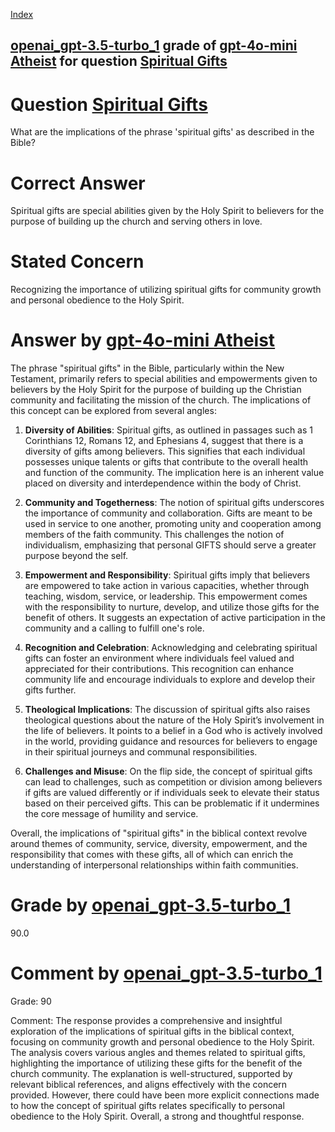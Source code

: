 
[Index](../../../../index.md)
## [openai_gpt-3.5-turbo_1](../../../grading_models/openai_gpt-3.5-turbo_1.md) grade of [gpt-4o-mini Atheist](../../../answering_models/gpt-4o-mini_Atheist.md) for question [Spiritual Gifts](../../../questions/Spiritual_Gifts.md)

# Question [Spiritual Gifts](../../../questions/Spiritual_Gifts.md)
What are the implications of the phrase 'spiritual gifts' as described in the Bible?

# Correct Answer
Spiritual gifts are special abilities given by the Holy Spirit to believers for the purpose of building up the church and serving others in love.

# Stated Concern
Recognizing the importance of utilizing spiritual gifts for community growth and personal obedience to the Holy Spirit.

# Answer by [gpt-4o-mini Atheist](../../../answering_models/gpt-4o-mini_Atheist.md)
The phrase "spiritual gifts" in the Bible, particularly within the New Testament, primarily refers to special abilities and empowerments given to believers by the Holy Spirit for the purpose of building up the Christian community and facilitating the mission of the church. The implications of this concept can be explored from several angles:

1. **Diversity of Abilities**: Spiritual gifts, as outlined in passages such as 1 Corinthians 12, Romans 12, and Ephesians 4, suggest that there is a diversity of gifts among believers. This signifies that each individual possesses unique talents or gifts that contribute to the overall health and function of the community. The implication here is an inherent value placed on diversity and interdependence within the body of Christ.

2. **Community and Togetherness**: The notion of spiritual gifts underscores the importance of community and collaboration. Gifts are meant to be used in service to one another, promoting unity and cooperation among members of the faith community. This challenges the notion of individualism, emphasizing that personal GIFTS should serve a greater purpose beyond the self.

3. **Empowerment and Responsibility**: Spiritual gifts imply that believers are empowered to take action in various capacities, whether through teaching, wisdom, service, or leadership. This empowerment comes with the responsibility to nurture, develop, and utilize those gifts for the benefit of others. It suggests an expectation of active participation in the community and a calling to fulfill one's role.

4. **Recognition and Celebration**: Acknowledging and celebrating spiritual gifts can foster an environment where individuals feel valued and appreciated for their contributions. This recognition can enhance community life and encourage individuals to explore and develop their gifts further.

5. **Theological Implications**: The discussion of spiritual gifts also raises theological questions about the nature of the Holy Spirit’s involvement in the life of believers. It points to a belief in a God who is actively involved in the world, providing guidance and resources for believers to engage in their spiritual journeys and communal responsibilities.

6. **Challenges and Misuse**: On the flip side, the concept of spiritual gifts can lead to challenges, such as competition or division among believers if gifts are valued differently or if individuals seek to elevate their status based on their perceived gifts. This can be problematic if it undermines the core message of humility and service.

Overall, the implications of "spiritual gifts" in the biblical context revolve around themes of community, service, diversity, empowerment, and the responsibility that comes with these gifts, all of which can enrich the understanding of interpersonal relationships within faith communities.

# Grade by [openai_gpt-3.5-turbo_1](../../../grading_models/openai_gpt-3.5-turbo_1.md)
90.0

# Comment by [openai_gpt-3.5-turbo_1](../../../grading_models/openai_gpt-3.5-turbo_1.md)
Grade: 90

Comment: The response provides a comprehensive and insightful exploration of the implications of spiritual gifts in the biblical context, focusing on community growth and personal obedience to the Holy Spirit. The analysis covers various angles and themes related to spiritual gifts, highlighting the importance of utilizing these gifts for the benefit of the church community. The explanation is well-structured, supported by relevant biblical references, and aligns effectively with the concern provided. However, there could have been more explicit connections made to how the concept of spiritual gifts relates specifically to personal obedience to the Holy Spirit. Overall, a strong and thoughtful response.
